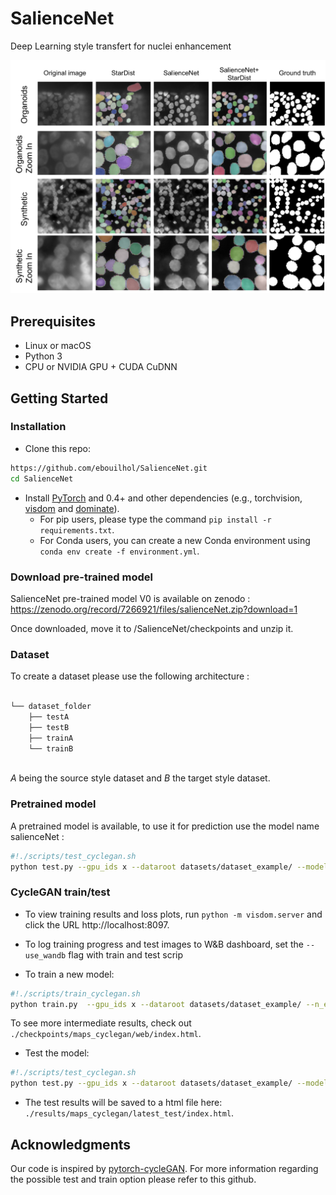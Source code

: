 # SalienceNet

Deep Learning style transfert for nuclei enhancement

![alt text](figure_results.png)

## Prerequisites
- Linux or macOS
- Python 3
- CPU or NVIDIA GPU + CUDA CuDNN

## Getting Started
### Installation

- Clone this repo:
```bash
https://github.com/ebouilhol/SalienceNet.git
cd SalienceNet
```

- Install [PyTorch](http://pytorch.org) and 0.4+ and other dependencies (e.g., torchvision, [visdom](https://github.com/facebookresearch/visdom) and [dominate](https://github.com/Knio/dominate)).
  - For pip users, please type the command `pip install -r requirements.txt`.
  - For Conda users, you can create a new Conda environment using `conda env create -f environment.yml`.


### Download pre-trained model
SalienceNet pre-trained model V0 is available on zenodo :
https://zenodo.org/record/7266921/files/salienceNet.zip?download=1

Once downloaded, move it to /SalienceNet/checkpoints and unzip it.

### Dataset
To create a dataset please use the following architecture : 
```bash

└── dataset_folder
    ├── testA
    ├── testB
    ├── trainA
    └── trainB
    
```
*A* being the source style dataset and *B* the target style dataset.

### Pretrained model
A pretrained model is available, to use it for prediction use the model name salienceNet :

```bash
#!./scripts/test_cyclegan.sh
python test.py --gpu_ids x --dataroot datasets/dataset_example/ --model cycle_gan --input_nc 1 --output_nc 1 --name salienceNet

```

### CycleGAN train/test

- To view training results and loss plots, run `python -m visdom.server` and click the URL http://localhost:8097.
- To log training progress and test images to W&B dashboard, set the `--use_wandb` flag with train and test scrip


- To train a new model:
```bash
#!./scripts/train_cyclegan.sh
python train.py  --gpu_ids x --dataroot datasets/dataset_example/ --n_epochs xxx  --model cycle_gan --gan_mode LSSSIMGRAD --name modelname --wcrit1 0.2 --wcrit2 0.2 --wcrit3 0.6
```
To see more intermediate results, check out `./checkpoints/maps_cyclegan/web/index.html`.
- Test the model:
```bash
#!./scripts/test_cyclegan.sh
python test.py --gpu_ids x --dataroot datasets/dataset_example/ --model cycle_gan --name modelname

```
- The test results will be saved to a html file here: `./results/maps_cyclegan/latest_test/index.html`.




## Acknowledgments
Our code is inspired by [pytorch-cycleGAN](https://github.com/junyanz/pytorch-CycleGAN-and-pix2pix).
For more information regarding the possible test and train option please refer to this github.
